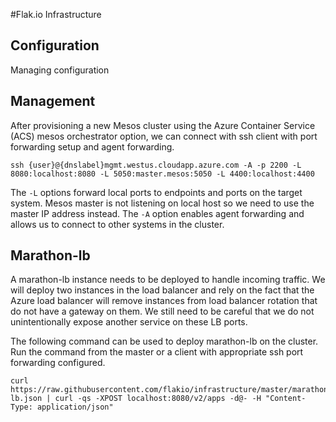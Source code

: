 #Flak.io Infrastructure

## Configuration
Managing configuration

## Management
After provisioning a new Mesos cluster using the Azure Container Service (ACS) mesos orchestrator option, we can connect with ssh client with port forwarding setup and agent forwarding.

`ssh {user}@{dnslabel}mgmt.westus.cloudapp.azure.com -A -p 2200 -L 8080:localhost:8080 -L 5050:master.mesos:5050 -L 4400:localhost:4400`

The `-L` options forward local ports to endpoints and ports on the target system. Mesos master is not listening on local host so we need to use the master IP address instead. The `-A` option enables agent forwarding and allows us to connect to other systems in the cluster.

## Marathon-lb
A marathon-lb instance needs to be deployed to handle incoming traffic. We will deploy two instances in the load balancer and rely on the fact that the Azure load balancer will remove instances from load balancer rotation that do not have a gateway on them. We still need to be careful that we do not unintentionally expose another service on these LB ports.

The following command can be used to deploy marathon-lb on the cluster. Run the command from the master or a client with appropriate ssh port forwarding configured.
```
curl https://raw.githubusercontent.com/flakio/infrastructure/master/marathon-lb.json | curl -qs -XPOST localhost:8080/v2/apps -d@- -H "Content-Type: application/json"
```

